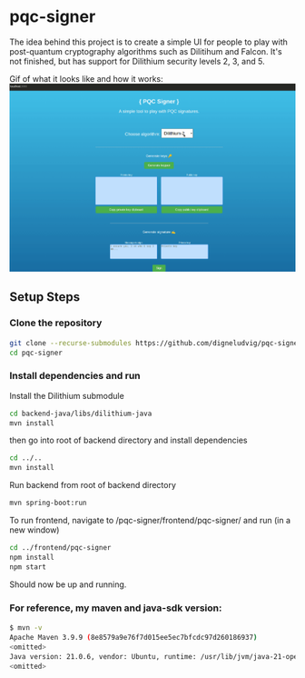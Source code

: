 # pqc-signer

The idea behind this project is to create a simple UI for people to play with post-quantum cryptography algorithms such as Dilitihum and Falcon. It's not finished, but has support for Dilithium security levels 2, 3, and 5.

Gif of what it looks like and how it works:
![](https://github.com/digneludvig/pqc-signer/blob/main/pqcsigner_demo.gif)

## Setup Steps

### Clone the repository

```bash
git clone --recurse-submodules https://github.com/digneludvig/pqc-signer.git
cd pqc-signer
```
### Install dependencies and run
Install the Dilithium submodule
```bash
cd backend-java/libs/dilithium-java
mvn install
```
then go into root of backend directory and install dependencies
```bash
cd ../..
mvn install
```
Run backend from root of backend directory
```bash
mvn spring-boot:run
```

To run frontend, navigate to /pqc-signer/frontend/pqc-signer/ and run (in a new window)
```bash
cd ../frontend/pqc-signer
npm install
npm start
```

Should now be up and running.

### For reference, my maven and java-sdk version:
```bash
$ mvn -v
Apache Maven 3.9.9 (8e8579a9e76f7d015ee5ec7bfcdc97d260186937)
<omitted>
Java version: 21.0.6, vendor: Ubuntu, runtime: /usr/lib/jvm/java-21-openjdk-amd64
<omitted>
```
